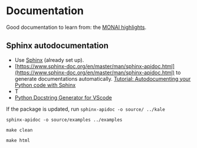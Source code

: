 # Documentation

Good documentation to learn from: the [MONAI highlights](https://docs.monai.io/en/latest/highlights.html).

## Sphinx autodocumentation

* Use [Sphinx](https://sphinx-rtd-tutorial.readthedocs.io/en/latest/sphinx-quickstart.html) (already set up). 
* [https://www.sphinx-doc.org/en/master/man/sphinx-apidoc.html](https://www.sphinx-doc.org/en/master/man/sphinx-apidoc.html) to generate documentations automatically. [Tutorial: Autodocumenting your Python code with Sphinx](https://romanvm.pythonanywhere.com/post/autodocumenting-your-python-code-sphinx-part-i-5/)
* T
* [Python Docstring Generator for VScode](https://marketplace.visualstudio.com/items?itemName=njpwerner.autodocstring)


If the package is updated, run `sphinx-apidoc -o source/ ../kale`

`sphinx-apidoc -o source/examples ../examples`

`make clean`

`make html`
